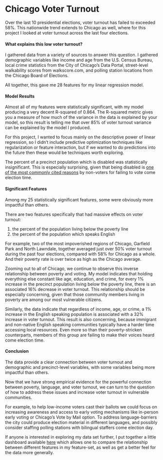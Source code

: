 # Chicago Voter Turnout

Over the last 10 presidential elections, voter turnout has failed to exceeded 58%. This nationwide trend extends to Chicago as well, where for this project I looked at voter turnout across the last four elections.

#### What explains this low voter turnout? 

I gathered data from a variety of sources to answer this question. I gathered demographic variables like income and age from the U.S. Census Bureau, local crime statistics from the City of Chicago’s Data Portal, street-level walkability scores from walkscore.com, and polling station locations from the Chicago Board of Elections.

All together, this gave me 28 features for my linear regression model.

#### Model Results

Almost all of my features were statistically significant, with my model producing a very decent R-squared of 0.864. The R-squared metric gives you a measure of how much of the variance in the data is explained by your model, so this result is telling me that over 85% of voter turnout variance can be explained by the model I produced. 

For this project, I wanted to focus mainly on the descriptive power of linear regression, so I didn’t include predictive optimization techniques like regularization or feature interaction, but if we wanted to do predictions into the future then these would be techniques worth exploring.

The percent of a precinct population which is disabled was statistically insignificant. This is especially surprising, given that being disabled is [one of the most commonly cited reasons](https://www.bloomberg.com/politics/graphics/2016-non-voters/) by non-voters for failing to vote come election time.

#### Significant Features

Among my 25 statistically significant features, some were obviously more impactful than others.

There are two features specifically that had massive effects on voter turnout: 
1. the percent of the population living below the poverty line
2. the percent of the population which speaks English

For example, two of the most impoverished regions of Chicago, Garfield Park and North Lawndale, together averaged just over 50% voter turnout during the past four elections, compared with 58% for Chicago as a whole.  And their poverty rate is over twice as high as the Chicago average.

Zooming out to all of Chicago, we continue to observe this inverse relationship between poverty and voting. My model indicates that holding everything else constant like age, education, and crime, for every 1% increase in the precinct population living below the poverty line, there is an associated 16% decrease in voter turnout. This relationship should be especially concerning, given that those community members living in poverty are among our most vulnerable citizens. 

Similarly, the data indicate that regardless of income, age, or crime, a 1% increase in the English speaking population is associated with a 32% increase in voter turnout. This result is also concerning, because immigrant and non-native English speaking communities typically have a harder time accessing local resources. Even more so than their poverty-stricken counterparts, members of this group are failing to make their voices heard come election time. 

#### Conclusion

The data provide a clear connection between voter turnout and demographic and precinct-level variables, with some variables being more impactful than others. 

Now that we have strong empirical evidence for the powerful connection between poverty, language, and voter turnout, we can turn to the question of how to address these issues and increase voter turnout in vulnerable communities.

For example, to help low-income voters cast their ballots we could focus on increasing awareness and access to early voting mechanisms like in-person early voting or Chicago’s Vote by Mail option. To address language-barriers the city could produce election material in different languages, and possibly consider staffing polling stations with bilingual staffers come election day. 

If anyone is interested in exploring my data set further, I put together a little dashboard available [here](https://github.com/alex-douglas/chi-voter-dashboard) which allows one to compare the relationship between different features in my feature-set, as well as get a better feel for the data more generally.
